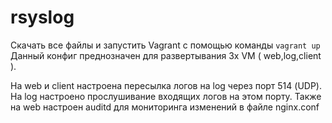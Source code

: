 # rsyslog
Скачать все файлы и запустить Vagrant с помощью команды `vagrant up`
Данный конфиг преднозначен для развертывания 3х VM ( web,log,client ).

На web и client настроена пересылка логов на log через порт 514 (UDP).
На log настроено прослушивание входящих логов на этом порту.
Также на web настроен auditd для мониторинга изменений в файле nginx.conf
